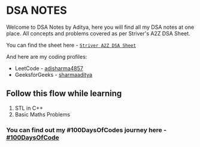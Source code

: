 # DSA NOTES

Welcome to DSA Notes by Aditya, here you will find all my DSA notes at one place. All concepts and problems covered as per Striver's A2Z DSA Sheet.

You can find the sheet here - [`Striver A2Z DSA Sheet`](https://takeuforward.org/strivers-a2z-dsa-course/strivers-a2z-dsa-course-sheet-2)

And here are my coding profiles:
- LeetCode - [adisharma4857](https://leetcode.com/u/adisharma4857)
- GeeksforGeeks - [sharmaaditya](https://www.geeksforgeeks.org/user/sharmaaditya)

## Follow this flow while learning

1. STL in C++
2. Basic Maths Problems

### You can find out my #100DaysOfCodes journey here - [#100DaysOfCode](https://github.com/AdityaSharmaHub/100DaysOfCode)
